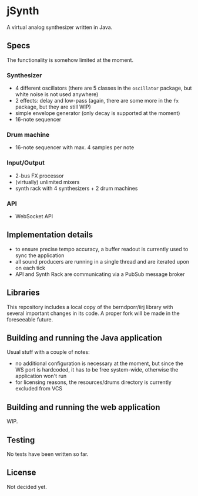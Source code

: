 # jSynth

A virtual analog synthesizer written in Java.

## Specs

The functionality is somehow limited at the moment.

### Synthesizer

- 4 different oscillators (there are 5 classes in the `oscillator` package, but white noise is not used anywhere)
- 2 effects: delay and low-pass (again, there are some more in the `fx` package, but they are still WIP)
- simple envelope generator (only decay is supported at the moment)
- 16-note sequencer

### Drum machine

- 16-note sequencer with max. 4 samples per note

### Input/Output

- 2-bus FX processor
- (virtually) unlimited mixers
- synth rack with 4 synthesizers + 2 drum machines

### API

- WebSocket API

## Implementation details

- to ensure precise tempo accuracy, a buffer readout is currently used to sync the application
- all sound producers are running in a single thread and are iterated upon on each tick
- API and Synth Rack are communicating via a PubSub message broker

## Libraries

This repository includes a local copy of the berndporr/iirj library with several important changes in its code. A proper
fork will be made in the foreseeable future.

## Building and running the Java application

Usual stuff with a couple of notes:

- no additional configuration is necessary at the moment, but since the WS port is hardcoded, it has to be free
  system-wide, otherwise the application won't run
- for licensing reasons, the resources/drums directory is currently excluded from VCS

## Building and running the web application

WIP.

## Testing

No tests have been written so far.

## License

Not decided yet.